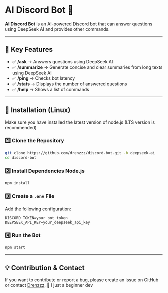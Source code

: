 # **AI Discord Bot** 🤖

**AI Discord Bot** is an AI-powered Discord bot that can answer questions using DeepSeek AI and provides other commands.

---

## **🚀 Key Features**
- ✅ **/ask** → Answers questions using DeepSeek AI
- ✅ **/summarize** → Generate concise and clear summaries from long texts using DeepSeek AI
- ✅ **/ping** → Checks bot latency
- ✅ **/stats** → Displays the number of answered questions
- ✅ **/help** → Shows a list of commands

---

## **📌 Installation (Linux)**
Make sure you have installed the latest version of node.js (LTS version is recommended)

### **1️⃣ Clone the Repository**
```bash
git clone https://github.com/drenzzz/discord-bot.git -b deepseek-ai
cd discord-bot
```

### **2️⃣ Install Dependencies Node.js**
```bash
npm install
```

### **3️⃣ Create a `.env` File**
Add the following configuration:
```env
DISCORD_TOKEN=your_bot_token
DEEPSEEK_API_KEY=your_deepseek_api_key
```

### **4️⃣ Run the Bot**
```bash
npm start
```

---

## **💡 Contribution & Contact**
If you want to contribute or report a bug, please create an issue on GitHub or contact [Drenzzz](https://github.com/drenzzz). 🚀
I just a beginner dev